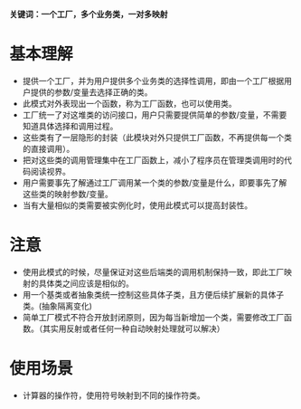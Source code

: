 **关键词：一个工厂，多个业务类，一对多映射**

# 基本理解
* 提供一个工厂，并为用户提供多个业务类的选择性调用，即由一个工厂根据用户提供的参数/变量去选择正确的类。
* 此模式对外表现出一个函数，称为工厂函数，也可以使用类。
* 工厂统一了对这堆类的访问接口，用户只需要提供简单的参数/变量，不需要知道具体选择和调用过程。
* 这些类有了一层隐形的封装（此模块对外只提供工厂函数，不再提供每一个类的直接调用）。
* 把对这些类的调用管理集中在工厂函数上，减小了程序员在管理类调用时的代码阅读视界。
* 用户需要事先了解通过工厂调用某一个类的参数/变量是什么，即要事先了解这些类的映射参数/变量。
* 当有大量相似的类需要被实例化时，使用此模式可以提高封装性。

# 注意
* 使用此模式的时候，尽量保证对这些后端类的调用机制保持一致，即此工厂映射的具体类之间应该是相似的。
* 用一个基类或者抽象类统一控制这些具体子类，且方便后续扩展新的具体子类。(抽象隔离变化)
* 简单工厂模式不符合开放封闭原则，因为每当新增加一个类，需要修改工厂函数。（其实用反射或者任何一种自动映射处理就可以解决）

# 使用场景
* 计算器的操作符，使用符号映射到不同的操作符类。
